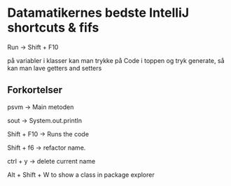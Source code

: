 # Datamatikernes bedste IntelliJ shortcuts & fifs

Run &rightarrow; Shift + F10


på variabler i klasser kan man trykke på Code i toppen og tryk generate, så kan man lave getters and setters


## Forkortelser 

psvm &rightarrow; Main metoden

sout &rightarrow; System.out.println

Shift + F10 &rightarrow; Runs the code


Shift + f6 &rightarrow; refactor name.


ctrl + y &rightarrow; delete current name


Alt + Shift + W  to show a class in package explorer



